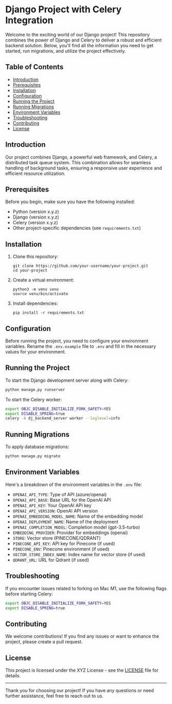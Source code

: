 # Django Project with Celery Integration

Welcome to the exciting world of our Django project! This repository combines the power of Django and Celery to deliver a robust and efficient backend solution. Below, you'll find all the information you need to get started, run migrations, and utilize the project effectively.

## Table of Contents
- [Introduction](#introduction)
- [Prerequisites](#prerequisites)
- [Installation](#installation)
- [Configuration](#configuration)
- [Running the Project](#running-the-project)
- [Running Migrations](#running-migrations)
- [Environment Variables](#environment-variables)
- [Troubleshooting](#troubleshooting)
- [Contributing](#contributing)
- [License](#license)

## Introduction

Our project combines Django, a powerful web framework, and Celery, a distributed task queue system. This combination allows for seamless handling of background tasks, ensuring a responsive user experience and efficient resource utilization.

## Prerequisites

Before you begin, make sure you have the following installed:

- Python (version x.y.z)
- Django (version x.y.z)
- Celery (version x.y.z)
- Other project-specific dependencies (see `requirements.txt`)

## Installation

1. Clone this repository:
   ```
   git clone https://github.com/your-username/your-project.git
   cd your-project
   ```

2. Create a virtual environment:
   ```
   python3 -m venv venv
   source venv/bin/activate
   ```

3. Install dependencies:
   ```
   pip install -r requirements.txt
   ```

## Configuration

Before running the project, you need to configure your environment variables. Rename the `.env.example` file to `.env` and fill in the necessary values for your environment.

## Running the Project

To start the Django development server along with Celery:

```bash
python manage.py runserver
```

To start the Celery worker:

```bash
export OBJC_DISABLE_INITIALIZE_FORK_SAFETY=YES
export DISABLE_SPRING=true
celery -A dj_backend_server worker --loglevel=info
```

## Running Migrations

To apply database migrations:

```bash
python manage.py migrate
```

## Environment Variables

Here's a breakdown of the environment variables in the `.env` file:

- `OPENAI_API_TYPE`: Type of API (azure/openai)
- `OPENAI_API_BASE`: Base URL for the OpenAI API
- `OPENAI_API_KEY`: Your OpenAI API key
- `OPENAI_API_VERSION`: OpenAI API version
- `OPENAI_EMBEDDING_MODEL_NAME`: Name of the embedding model
- `OPENAI_DEPLOYMENT_NAME`: Name of the deployment
- `OPENAI_COMPLETION_MODEL`: Completion model (gpt-3.5-turbo)
- `EMBEDDING_PROVIDER`: Provider for embeddings (openai)
- `STORE`: Vector store (PINECONE/QDRANT)
- `PINECONE_API_KEY`: API key for Pinecone (if used)
- `PINECONE_ENV`: Pinecone environment (if used)
- `VECTOR_STORE_INDEX_NAME`: Index name for vector store (if used)
- `QDRANT_URL`: URL for Qdrant (if used)

## Troubleshooting

If you encounter issues related to forking on Mac M1, use the following flags before starting Celery:
```bash
export OBJC_DISABLE_INITIALIZE_FORK_SAFETY=YES
export DISABLE_SPRING=true
```

## Contributing

We welcome contributions! If you find any issues or want to enhance the project, please create a pull request.

## License

This project is licensed under the XYZ License - see the [LICENSE](LICENSE) file for details.

---

Thank you for choosing our project! If you have any questions or need further assistance, feel free to reach out to us.
